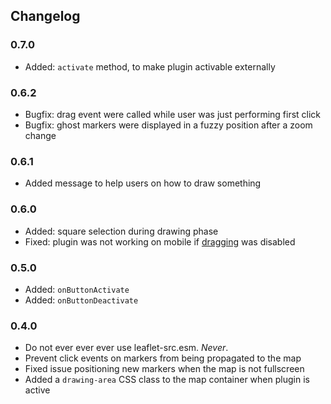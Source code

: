 ## Changelog

### 0.7.0

- Added: `activate` method, to make plugin activable externally

### 0.6.2

- Bugfix: drag event were called while user was just performing first click
- Bugfix: ghost markers were displayed in a fuzzy position after a zoom change

### 0.6.1

- Added message to help users on how to draw something

### 0.6.0

- Added: square selection during drawing phase
- Fixed: plugin was not working on mobile if [dragging](https://leafletjs.com/reference-1.7.1.html#map-dragging) was disabled

### 0.5.0

- Added: `onButtonActivate`
- Added: `onButtonDeactivate`

### 0.4.0

- Do not ever ever ever use leaflet-src.esm. _Never_.
- Prevent click events on markers from being propagated to the map
- Fixed issue positioning new markers when the map is not fullscreen
- Added a `drawing-area` CSS class to the map container when plugin is active
